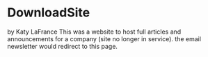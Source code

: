# DownloadSite
by Katy LaFrance
This was a website to host full articles and announcements for a company (site no longer in service). the email newsletter would redirect
to this page.
